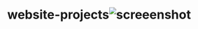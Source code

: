 # website-projects![screeenshot](https://user-images.githubusercontent.com/42487865/164051896-7265e237-f019-4765-a2cf-feccad7a4a89.png)
